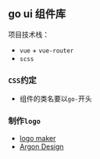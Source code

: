 ## go ui 组件库
项目技术栈：
* `vue` + `vue-router`
* `scss`
### `CSS`约定
* 组件的类名要以`go-`开头

### 制作`logo`
* [logo maker](https://hatchful.shopify.com/)
* [Argon Design](https://demos.creative-tim.com/argon-design-system-react/?_ga=2.199100908.278220080.1600397742-1664802973.1600397742#/documentation/overview)
